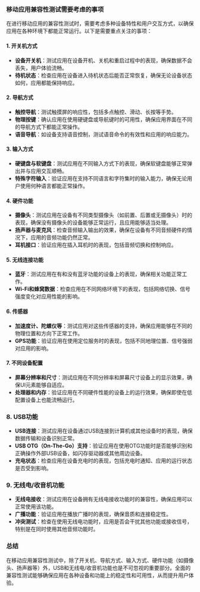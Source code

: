 ### 移动应用兼容性测试需要考虑的事项

在进行移动应用的兼容性测试时，需要考虑多种设备特性和用户交互方式，以确保应用在各种环境下都能正常运行。以下是需要重点关注的事项：

#### 1. **开关机方式**
- **设备开关机**：测试应用在设备开机、关机和重启过程中的表现，确保数据不会丢失，用户体验流畅。
- **待机状态**：检查应用在设备进入待机状态后能否正常恢复，确保无论设备状态如何，应用都能保持响应。

#### 2. **导航方式**
- **触控导航**：测试触摸屏的响应性，包括多点触控、滑动、长按等手势。
- **物理按键**：确认应用在使用硬键盘或导航键时的可用性，确保应用界面在不同的导航方式下都能正常操作。
- **语音导航**：如设备支持语音控制，测试语音命令的有效性和应用的响应能力。

#### 3. **输入方式**
- **硬键盘与软键盘**：测试应用在不同输入方式下的表现，确保软键盘能够正常弹出并与应用交互顺畅。
- **特殊字符输入**：验证应用在支持不同语言和字符集时的输入能力，确保无论用户使用何种语言都能正常操作。

#### 4. **硬件功能**
- **摄像头**：测试应用在设备有不同类型摄像头（如前置、后置或无摄像头）时的表现，确保没有摄像头的设备能够正常运行，且应用能够适当处理。
- **扬声器与麦克风**：检查音频输入输出的效果，确保在设备有不同音频硬件的情况下，应用的音频功能仍然正常。
- **耳机接口**：验证应用在插入耳机时的表现，包括音频切换和控制响应。

#### 5. **无线连接功能**
- **蓝牙**：测试应用在有和没有蓝牙功能的设备上的表现，确保相关功能正常工作。
- **Wi-Fi和蜂窝数据**：检查应用在不同网络环境下的表现，包括网络切换、信号强度变化对应用性能的影响。

#### 6. **传感器**
- **加速度计、陀螺仪等**：测试应用对这些传感器的支持，确保应用能够在不同的物理位置和方向下正常工作。
- **GPS功能**：验证应用在使用定位服务时的表现，包括不同地理位置、信号强弱对应用的影响。

#### 7. **不同设备配置**
- **屏幕分辨率和尺寸**：测试应用在不同分辨率和屏幕尺寸设备上的显示效果，确保UI元素能够自适应。
- **处理器和内存**：验证应用在不同硬件性能的设备上的运行效果，确保即使在低配置设备上也能流畅运行。

### 8. **USB功能**

- **USB连接**：测试应用在设备通过USB连接到计算机或其他设备时的表现，确保数据传输和设备识别正常。
- **USB OTG（On-The-Go）支持**：验证应用在使用OTG功能时是否能够识别和正确操作外部USB设备，如闪存驱动器或其他周边设备。
- **充电状态**：检查应用在设备充电时的表现，包括充电时通知、应用的运行状态是否受到影响。

### 9. **无线电/收音机功能**

- **无线电接收**：测试应用在设备拥有无线电接收功能时的兼容性，确保应用可以正常使用该功能。
- **广播功能**：验证应用在播放广播时的表现，确保音质和连接稳定性。
- **冲突测试**：检查在使用无线电功能时，应用是否会干扰其他功能或接收信号，特别是在同时使用其他音频功能时。

### 总结

在移动应用兼容性测试中，除了开关机、导航方式、输入方式、硬件功能（如摄像头、扬声器等）外，USB和无线电/收音机功能也是不可忽视的重要部分。全面的兼容性测试能够确保应用在各种设备和功能上的稳定性和可用性，从而提升用户体验。